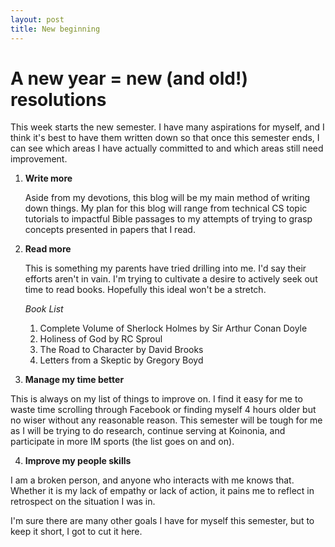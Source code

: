 ```yaml
---
layout: post
title: New beginning
---
```


# A new year = new (and old!) resolutions

This week starts the new semester. I have many aspirations for myself, and I think it's best to have them written down so that once this semester ends, I can see which areas I have actually committed to and which areas still need improvement. 

1. **Write more**

    Aside from my devotions, this blog will be my main method of writing down things. My plan for this blog will range from technical CS topic tutorials to impactful Bible passages to my attempts of trying to grasp concepts presented in papers that I read. 
 
2. **Read more**

    This is something my parents have tried drilling into me. I'd say their efforts aren't in vain. I'm trying to cultivate a desire to actively seek out time to read books. Hopefully this ideal won't be a stretch.
    
    *Book List*
    1. Complete Volume of Sherlock Holmes by Sir Arthur Conan Doyle
    2. Holiness of God by RC Sproul
    3. The Road to Character by David Brooks
    4. Letters from a Skeptic by Gregory Boyd
    
3. **Manage my time better**

  This is always on my list of things to improve on. I find it easy for me to waste time scrolling through Facebook or finding myself 4 hours older but no wiser without any reasonable reason. This semester will be tough for me as I will be trying to do research, continue serving at Koinonia, and participate in more IM sports (the list goes on and on). 
  
4. **Improve my people skills**

  I am a broken person, and anyone who interacts with me knows that. Whether it is my lack of empathy or lack of action, it pains me to reflect in retrospect on the situation I was in. 
  
I'm sure there are many other goals I have for myself this semester, but to keep it short, I got to cut it here. 

